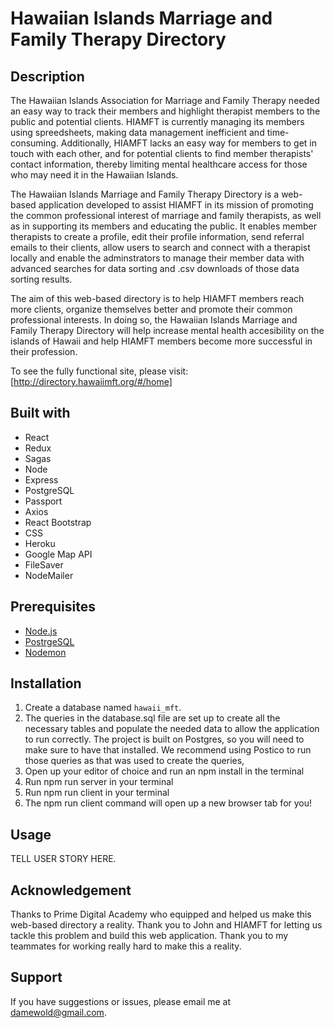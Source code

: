 # Hawaiian Islands Marriage and Family Therapy Directory

## Description 

The Hawaiian Islands Association for Marriage and Family Therapy needed an easy way to track their members and highlight therapist members to the public and potential clients. HIAMFT is currently managing its members using spreedsheets, making data management inefficient and time-consuming. Additionally, HIAMFT lacks an easy way for members to get in touch with each other, and for potential clients to find member therapists' contact information, thereby limiting mental healthcare access for those who may need it in the Hawaiian Islands. 

The Hawaiian Islands Marriage and Family Therapy Directory is a web-based application developed to assist HIAMFT in its mission of promoting the common professional interest of marriage and family therapists, as well as in supporting its members and educating the public. It enables member therapists to create a profile, edit their profile information, send referral emails to their clients, allow users to search and connect with a therapist locally and enable the adminstrators to manage their member data with advanced searches for data sorting and .csv downloads of those data sorting results. 

The aim of this web-based directory is to help HIAMFT members reach more clients, organize themselves better and promote their common professional interests. In doing so, the Hawaiian Islands Marriage and Family Therapy Directory will help increase mental health accesibility on the islands of Hawaii and help HIAMFT members become more successful in their profession.
 
To see the fully functional site, please visit: [http://directory.hawaiimft.org/#/home]

## Built with

- React
- Redux
- Sagas
- Node
- Express
- PostgreSQL
- Passport
- Axios
- React Bootstrap
- CSS
- Heroku
- Google Map API 
- FileSaver 
- NodeMailer

## Prerequisites

- [Node.js](https://nodejs.org/en/)
- [PostrgeSQL](https://www.postgresql.org/)
- [Nodemon](https://nodemon.io/)

## Installation 

1. Create a database named `hawaii_mft`.
2. The queries in the database.sql file are set up to create all the necessary tables and populate the needed data to allow the application to run correctly. The project is built on Postgres, so you will need to make sure to have that installed. We recommend using Postico to run those queries as that was used to create the queries,
3. Open up your editor of choice and run an npm install in the terminal
4. Run npm run server in your terminal
5. Run npm run client in your terminal
6. The npm run client command will open up a new browser tab for you!


## Usage
TELL USER STORY HERE.

## Acknowledgement

Thanks to Prime Digital Academy who equipped and helped us make this web-based directory a reality. Thank you to John and HIAMFT for letting us tackle this problem and build this web application. Thank you to my teammates for working really hard to make this a reality. 

## Support

If you have suggestions or issues, please email me at damewold@gmail.com. 




